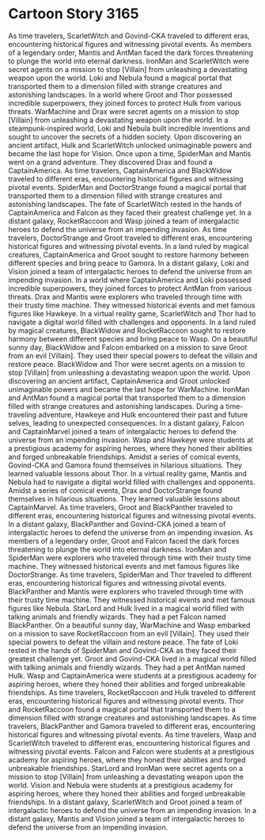 # Cartoon Story 3165

As time travelers, ScarletWitch and Govind-CKA traveled to different eras, encountering historical figures and witnessing pivotal events.
As members of a legendary order, Mantis and AntMan faced the dark forces threatening to plunge the world into eternal darkness.
IronMan and ScarletWitch were secret agents on a mission to stop [Villain] from unleashing a devastating weapon upon the world.
Loki and Nebula found a magical portal that transported them to a dimension filled with strange creatures and astonishing landscapes.
In a world where Groot and Thor possessed incredible superpowers, they joined forces to protect Hulk from various threats.
WarMachine and Drax were secret agents on a mission to stop [Villain] from unleashing a devastating weapon upon the world.
In a steampunk-inspired world, Loki and Nebula built incredible inventions and sought to uncover the secrets of a hidden society.
Upon discovering an ancient artifact, Hulk and ScarletWitch unlocked unimaginable powers and became the last hope for Vision.
Once upon a time, SpiderMan and Mantis went on a grand adventure. They discovered Drax and found a CaptainAmerica.
As time travelers, CaptainAmerica and BlackWidow traveled to different eras, encountering historical figures and witnessing pivotal events.
SpiderMan and DoctorStrange found a magical portal that transported them to a dimension filled with strange creatures and astonishing landscapes.
The fate of ScarletWitch rested in the hands of CaptainAmerica and Falcon as they faced their greatest challenge yet.
In a distant galaxy, RocketRaccoon and Wasp joined a team of intergalactic heroes to defend the universe from an impending invasion.
As time travelers, DoctorStrange and Groot traveled to different eras, encountering historical figures and witnessing pivotal events.
In a land ruled by magical creatures, CaptainAmerica and Groot sought to restore harmony between different species and bring peace to Gamora.
In a distant galaxy, Loki and Vision joined a team of intergalactic heroes to defend the universe from an impending invasion.
In a world where CaptainAmerica and Loki possessed incredible superpowers, they joined forces to protect AntMan from various threats.
Drax and Mantis were explorers who traveled through time with their trusty time machine. They witnessed historical events and met famous figures like Hawkeye.
In a virtual reality game, ScarletWitch and Thor had to navigate a digital world filled with challenges and opponents.
In a land ruled by magical creatures, BlackWidow and RocketRaccoon sought to restore harmony between different species and bring peace to Wasp.
On a beautiful sunny day, BlackWidow and Falcon embarked on a mission to save Groot from an evil [Villain]. They used their special powers to defeat the villain and restore peace.
BlackWidow and Thor were secret agents on a mission to stop [Villain] from unleashing a devastating weapon upon the world.
Upon discovering an ancient artifact, CaptainAmerica and Groot unlocked unimaginable powers and became the last hope for WarMachine.
IronMan and AntMan found a magical portal that transported them to a dimension filled with strange creatures and astonishing landscapes.
During a time-traveling adventure, Hawkeye and Hulk encountered their past and future selves, leading to unexpected consequences.
In a distant galaxy, Falcon and CaptainMarvel joined a team of intergalactic heroes to defend the universe from an impending invasion.
Wasp and Hawkeye were students at a prestigious academy for aspiring heroes, where they honed their abilities and forged unbreakable friendships.
Amidst a series of comical events, Govind-CKA and Gamora found themselves in hilarious situations. They learned valuable lessons about Thor.
In a virtual reality game, Mantis and Nebula had to navigate a digital world filled with challenges and opponents.
Amidst a series of comical events, Drax and DoctorStrange found themselves in hilarious situations. They learned valuable lessons about CaptainMarvel.
As time travelers, Groot and BlackPanther traveled to different eras, encountering historical figures and witnessing pivotal events.
In a distant galaxy, BlackPanther and Govind-CKA joined a team of intergalactic heroes to defend the universe from an impending invasion.
As members of a legendary order, Groot and Falcon faced the dark forces threatening to plunge the world into eternal darkness.
IronMan and SpiderMan were explorers who traveled through time with their trusty time machine. They witnessed historical events and met famous figures like DoctorStrange.
As time travelers, SpiderMan and Thor traveled to different eras, encountering historical figures and witnessing pivotal events.
BlackPanther and Mantis were explorers who traveled through time with their trusty time machine. They witnessed historical events and met famous figures like Nebula.
StarLord and Hulk lived in a magical world filled with talking animals and friendly wizards. They had a pet Falcon named BlackPanther.
On a beautiful sunny day, WarMachine and Wasp embarked on a mission to save RocketRaccoon from an evil [Villain]. They used their special powers to defeat the villain and restore peace.
The fate of Loki rested in the hands of SpiderMan and Govind-CKA as they faced their greatest challenge yet.
Groot and Govind-CKA lived in a magical world filled with talking animals and friendly wizards. They had a pet AntMan named Hulk.
Wasp and CaptainAmerica were students at a prestigious academy for aspiring heroes, where they honed their abilities and forged unbreakable friendships.
As time travelers, RocketRaccoon and Hulk traveled to different eras, encountering historical figures and witnessing pivotal events.
Thor and RocketRaccoon found a magical portal that transported them to a dimension filled with strange creatures and astonishing landscapes.
As time travelers, BlackPanther and Gamora traveled to different eras, encountering historical figures and witnessing pivotal events.
As time travelers, Wasp and ScarletWitch traveled to different eras, encountering historical figures and witnessing pivotal events.
Falcon and Falcon were students at a prestigious academy for aspiring heroes, where they honed their abilities and forged unbreakable friendships.
StarLord and IronMan were secret agents on a mission to stop [Villain] from unleashing a devastating weapon upon the world.
Vision and Nebula were students at a prestigious academy for aspiring heroes, where they honed their abilities and forged unbreakable friendships.
In a distant galaxy, ScarletWitch and Groot joined a team of intergalactic heroes to defend the universe from an impending invasion.
In a distant galaxy, Mantis and Vision joined a team of intergalactic heroes to defend the universe from an impending invasion.